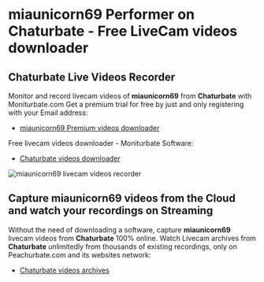 # miaunicorn69 Performer on Chaturbate - Free LiveCam videos downloader

## Chaturbate Live Videos Recorder

Monitor and record livecam videos of **miaunicorn69** from **Chaturbate** with Moniturbate.com
Get a premium trial for free by just and only registering with your Email address:
* [miaunicorn69 Premium videos downloader](https://moniturbate.com/request-demo-licence-key.html)

Free livecam videos downloader - Moniturbate Software:
* [Chaturbate videos downloader](https://moniturbate.com/moniturbate-download-software.html)

![miaunicorn69 livecam videos recorder](https://peachurnet.com/templates/moniturbate-software.png)


## Capture miaunicorn69 videos from the Cloud and watch your recordings on Streaming

Without the need of downloading a software, capture **miaunicorn69** livecam videos from **Chaturbate** 100% online.
Watch Livecam archives from **Chaturbate** unlimitedly from thousands of existing recordings, only on Peachurbate.com and its websites network:
* [Chaturbate videos archives](https://peachurnet.com/)
